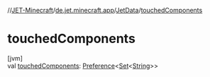//[JET-Minecraft](../../../index.md)/[de.jet.minecraft.app](../index.md)/[JetData](index.md)/[touchedComponents](touched-components.md)

# touchedComponents

[jvm]\
val [touchedComponents](touched-components.md): [Preference](../../de.jet.minecraft.tool.data/-preference/index.md)&lt;[Set](https://kotlinlang.org/api/latest/jvm/stdlib/kotlin.collections/-set/index.html)&lt;[String](https://kotlinlang.org/api/latest/jvm/stdlib/kotlin/-string/index.html)&gt;&gt;
